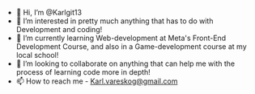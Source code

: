 - 👋 Hi, I’m @Karlgit13
- 👀 I’m interested in pretty much anything that has to do with Development and coding!
- 🌱 I’m currently learning Web-development at Meta's Front-End Development Course, and also in a Game-development course at my local school!
- 💞️ I’m looking to collaborate on anything that can help me with the process of learning code more in depth!
- 📫 How to reach me - Karl.vareskog@gmail.com

<!---
Karlgit13/Karlgit13 is a ✨ special ✨ repository because its `README.md` (this file) appears on your GitHub profile.
You can click the Preview link to take a look at your changes.
--->
